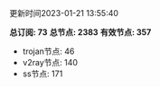 更新时间2023-01-21 13:55:40

**总订阅: 73**
**总节点: 2383**
**有效节点: 357**
- trojan节点: 46
- v2ray节点: 140
- ss节点: 171
